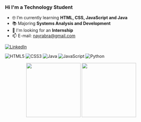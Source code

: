### Hi I'm a Technology Student
- 🤓 I’m currently learning **HTML, CSS, JavaScript and Java**
- 📚 Majoring **Systems Analysis and Development**
- 📌 I'm looking for an **Internship**
- 📫 E-mail: nayrabra@gmail.com<br>

[![LinkedIn](https://img.shields.io/badge/LinkedIn-%230077B5.svg?logo=linkedin&logoColor=white)](https://linkedin.com/in/nayra-barbosa/)

![HTML5](https://img.shields.io/badge/html5-%23E34F26.svg?style=for-the-badge&logo=html5&logoColor=white) ![CSS3](https://img.shields.io/badge/css3-%231572B6.svg?style=for-the-badge&logo=css3&logoColor=white) ![Java](https://img.shields.io/badge/java-%23ED8B00.svg?style=for-the-badge&logo=java&logoColor=white) ![JavaScript](https://img.shields.io/badge/javascript-%23323330.svg?style=for-the-badge&logo=javascript&logoColor=%23F7DF1E) ![Python](https://img.shields.io/badge/python-3670A0?style=for-the-badge&logo=python&logoColor=ffdd54)

<div align="center">
  <img height="180em" src="https://github-readme-stats.vercel.app/api?username=nayrabra&theme=radical&hide_border=false&include_all_commits=true&count_private=false">
  <img height="180em" src="https://github-readme-stats.vercel.app/api/top-langs/?username=nayrabra&theme=radical&hide_border=false&include_all_commits=false&count_private=false&layout=compact">
 <div>

<!-- Proudly created with GPRM ( https://gprm.itsvg.in ) -->
